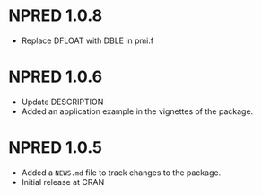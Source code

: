 # NPRED 1.0.8

* Replace DFLOAT with DBLE in pmi.f

# NPRED 1.0.6

* Update DESCRIPTION
* Added an application example in the vignettes of the package.

# NPRED 1.0.5

* Added a `NEWS.md` file to track changes to the package.
* Initial release at CRAN

